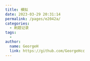 ```yaml
---
title: 模拟
date: 2023-03-29 20:31:14
permalink: /pages/e2042a/
categories:
  - 刷题记录
tags:
  - 
author: 
  name: GeorgeH
  link: https://github.com/GeorgeHcc
---
```

